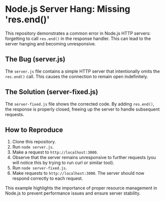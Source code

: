 # Node.js Server Hang: Missing 'res.end()'

This repository demonstrates a common error in Node.js HTTP servers: forgetting to call `res.end()` in the response handler.  This can lead to the server hanging and becoming unresponsive.

## The Bug (server.js)

The `server.js` file contains a simple HTTP server that intentionally omits the `res.end()` call.  This causes the connection to remain open indefinitely.

## The Solution (server-fixed.js)

The `server-fixed.js` file shows the corrected code.  By adding `res.end()`, the response is properly closed, freeing up the server to handle subsequent requests.

## How to Reproduce

1. Clone this repository.
2. Run `node server.js`.
3. Make a request to `http://localhost:3000`.
4. Observe that the server remains unresponsive to further requests (you will notice this by trying to run curl or similar tool).
5. Run `node server-fixed.js`.
6. Make requests to `http://localhost:3000`.  The server should now respond correctly to each request.

This example highlights the importance of proper resource management in Node.js to prevent performance issues and ensure server stability.
